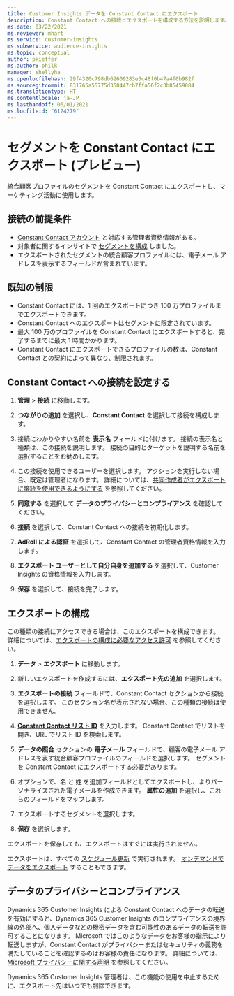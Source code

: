 ```yaml
---
title: Customer Insights データを Constant Contact にエクスポート
description: Constant Contact への接続とエクスポートを構成する方法を説明します。
ms.date: 03/22/2021
ms.reviewer: mhart
ms.service: customer-insights
ms.subservice: audience-insights
ms.topic: conceptual
author: pkieffer
ms.author: philk
manager: shellyha
ms.openlocfilehash: 29f4320c798db62609283e3c48f0b47a4f0b982f
ms.sourcegitcommit: 831765a55775d358447cb7ffa56f2c3b85459084
ms.translationtype: HT
ms.contentlocale: ja-JP
ms.lasthandoff: 06/01/2021
ms.locfileid: "6124279"
---
```

# <a name="export-segments-to-constant-contact-preview"></a>セグメントを Constant Contact にエクスポート (プレビュー)

統合顧客プロファイルのセグメントを Constant Contact にエクスポートし、マーケティング活動に使用します。 

## <a name="prerequisites-for-a-connection"></a>接続の前提条件

-   [Constant Contact アカウント](https://www.constantcontact.com/account-home) と対応する管理者資格情報がある。
-   対象者に関するインサイトで [セグメントを構成](segments.md) しました。
-   エクスポートされたセグメントの統合顧客プロファイルには、電子メール アドレスを表示するフィールドが含まれています。

## <a name="known-limitations"></a>既知の制限

- Constant Contact には、1 回のエクスポートにつき 100 万プロファイルまでエクスポートできます。
- Constant Contact へのエクスポートはセグメントに限定されています。
- 最大 100 万のプロファイルを Constant Contact にエクスポートすると、完了するまでに最大 1 時間かかります。 
- Constant Contact にエクスポートできるプロファイルの数は、Constant Contact との契約によって異なり、制限されます。

## <a name="set-up-connection-to-constant-contact"></a>Constant Contact への接続を設定する

1. **管理** > **接続** に移動します。

1. **つながりの追加** を選択し、**Constant Contact** を選択して接続を構成します。

1. 接続にわかりやすい名前を **表示名** フィールドに付けます。 接続の表示名と種類は、この接続を説明します。 接続の目的とターゲットを説明する名前を選択することをお勧めします。

1. この接続を使用できるユーザーを選択します。 アクションを実行しない場合、既定は管理者になります。 詳細については、[共同作成者がエクスポートに接続を使用できるようにする](connections.md#allow-contributors-to-use-a-connection-for-exports) を参照してください。

1. **同意する** を選択して **データのプライバシーとコンプライアンス** を確認してください。

1. **接続** を選択して、Constant Contact への接続を初期化します。

1. **AdRoll による認証** を選択して、Constant Contact の管理者資格情報を入力します。 

1. **エクスポート ユーザーとして自分自身を追加する** を選択して、Customer Insights の資格情報を入力します。

1. **保存** を選択して、接続を完了します。

## <a name="configure-an-export"></a>エクスポートの構成

この種類の接続にアクセスできる場合は、このエクスポートを構成できます。 詳細については、[エクスポートの構成に必要なアクセス許可](export-destinations.md#set-up-a-new-export) を参照してください。

1. **データ** > **エクスポート** に移動します。

1. 新しいエクスポートを作成するには、**エクスポート先の追加** を選択します。

1. **エクスポートの接続** フィールドで、Constant Contact セクションから接続を選択します。 このセクション名が表示されない場合、この種類の接続は使用できません。

1. [**Constant Contact リスト ID**](https://app.constantcontact.com/pages/contacts/ui#lists) を入力します。 Constant Contact でリストを開き、URL でリスト ID を検索します。

1. **データの照合** セクションの **電子メール** フィールドで、顧客の電子メール アドレスを表す統合顧客プロファイルのフィールドを選択します。 セグメントを Constant Contact にエクスポートする必要があります。

1. オプションで、名 と 姓 を追加フィールドとしてエクスポートし、よりパーソナライズされた電子メールを作成できます。 **属性の追加** を選択し、これらのフィールドをマップします。

1. エクスポートするセグメントを選択します。

1. **保存** を選択します。

エクスポートを保存しても、エクスポートはすぐには実行されません。

エクスポートは、すべての [スケジュール更新](system.md#schedule-tab) で実行されます。 [オンデマンドでデータをエクスポート](export-destinations.md#run-exports-on-demand) することもできます。 


## <a name="data-privacy-and-compliance"></a>データのプライバシーとコンプライアンス

Dynamics 365 Customer Insights による Constant Contact へのデータの転送を有効にすると、Dynamics 365 Customer Insights のコンプライアンスの境界線の外部へ、個人データなどの機密データを含む可能性のあるデータの転送を許可することになります。 Microsoft ではこのようなデータをお客様の指示により転送しますが、Constant Contact がプライバシーまたはセキュリティの義務を満たしていることを確認するのはお客様の責任になります。 詳細については、[Microsoft プライバシーに関する声明](https://go.microsoft.com/fwlink/?linkid=396732) を参照してください。

Dynamics 365 Customer Insights 管理者は、この機能の使用を中止するために、エクスポート先はいつでも削除できます。
